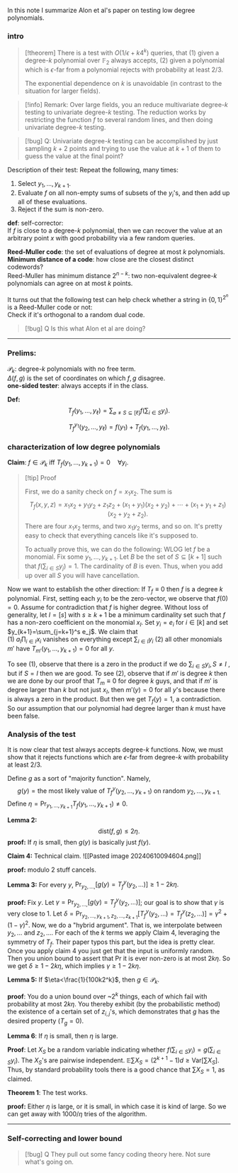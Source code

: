 In this note I summarize Alon et al's paper on testing low degree polynomials.

### intro

>[!theorem]
>There is a test with $O(1/\epsilon + k4^k)$ queries, that 
>(1) given a degree-$k$ polynomial over $\mathbb{F}_2$ always accepts, 
>(2) given a polynomial which is $\epsilon$-far from a polynomial rejects with probability at least $2/3$.
>
>The exponential dependence on $k$ is unavoidable (in contrast to the situation for larger fields).

>[!info] Remark:
> Over large fields, you an reduce multivariate degree-$k$ testing to univariate degree-$k$ testing. 
> The reduction works by restricting the function $f$ to several random lines, and then doing univariate degree-$k$ testing. 

> [!bug] Q: 
> Univariate degree-$k$ testing can be accomplished by just sampling $k+2$ points and trying to use the value at $k+1$ of them to guess the value at the final point?

Description of their test: 
Repeat the following, many times:
1. Select $y_1,\ldots, y_{k+1}$. 
2. Evaluate $f$ on all non-empty sums of subsets of the $y_i$'s, and then add up all of these evaluations. 
3. Reject if the sum is non-zero.

**def**: self-corrector: \
If $f$ is close to a degree-$k$ polynomial, then we can recover the value at an arbitrary point $x$ with good probability via a few random queries.


**Reed-Muller code**: the set of evaluations of degree at most $k$ polynomials.\
**Minimum distance of a code**: how close are the closest distinct codewords?\
Reed-Muller has minimum distance $2^{n-k}$: two non-equivalent degree-$k$ polynomials can agree on at most $k$ points. 

It turns out that the following test can help check whether a string in  $\{0,1\}^{2^n}$ is a Reed-Muller code or not: \
Check if it's orthogonal to a random dual code. 

>[!bug] Q
>Is this what Alon et al are doing?

---

### Prelims:
$\mathcal{P}_k$: degree-$k$ polynomials with no free term. \
$\Delta(f,g)$ is the set of coordinates on which $f,g$ disagree. \
**one-sided tester**: always accepts if in the class. 

**Def:** 
$$T_f(y_1,\ldots, y_\ell) = \sum_{\varnothing\neq S\subseteq [\ell]} f\left(\sum_{i\in S} y_i\right).$$

$$T_f^{y_1}(y_2,\ldots, y_\ell) = f(y_1)+T_f(y_1,\ldots, y_\ell).$$

### characterization of low degree polynomials

**Claim**: $f\in \mathcal{P}_k$ iff $T_f(y_1,\ldots, y_{k+1})=0 \quad \forall y_i$.

> [!tip] Proof
> 
> First, we do a sanity check on $f=x_1x_2$.
> The sum is 
> $$T_f(x,y,z) = x_1x_2 + y_1y_2 + z_1z_2 + (x_1+y_1)(x_2+y_2)+\cdots + (x_1+y_1+z_1)(x_2+y_2+z_2).$$
> There are four $x_1 x_2$ terms, and two $x_1 y_2$  terms, and so on. 
> It's pretty easy to check that everything cancels like it's supposed to. 
> 
> To actually prove this, we can do the following: 
> WLOG let $f$ be a monomial. Fix some $y_1,\ldots, y_{k+1}$. 
> Let $B$ be the set of $S\subseteq [k+1]$ such that $f(\sum_{i\in S}y_j)=1$. The cardinality of $B$ is even. Thus, when you add up over all $S$ you will have cancellation.
>
Now we want to establish the other direction: If $T_f\equiv 0$ then $f$ is a degree $k$ polynomial.
First, setting each $y_i$ to be the zero-vector, we observe that $f(0)=0$.
Assume for contradiction that $f$ is higher degree. 
Without loss of generality, let $I=[s]$ with $s\ge k+1$  be a minimum cardinality set such that $f$ has a non-zero coefficient on the monomial $x_I$. 
Set $y_i = e_i$ for $i\in [k]$ and set $y_{k+1}=\sum_{j=k+1}^s  e_j$.
We claim that  
(1) $a_I \prod_{i\in I}x_i$ vanishes on everything except $\sum_{i\in I} y_i$ 
(2) all other monomials $m'$ have $T_{m'}(y_1,\ldots, y_{k+1})=0$ for all $y$.
> 
To see (1), observe that there is a zero in the product if we do $\sum_{i\in S}y_i, S\neq I$ , but if $S=I$ then we are good. 
To see (2), observe that if $m'$ is degree $k$ then we are done by our proof that $T_m\equiv 0$ for degree $k$ guys, and that if $m'$ is degree larger than $k$ but not just $x_I$, then $m'(y)=0$ for all $y$'s because there is always a zero in the product. But then we get $T_f(y)=1$, a contradiction. So our assumption that our polynomial had degree larger than $k$ must have been false. 

### Analysis of the test

It is now clear that test always accepts degree-$k$ functions.
Now, we must show that it rejects functions which are $\epsilon$-far from degree-$k$ with probability at least $2/3$. 

Define $g$ as a sort of "majority function".
Namely,
$$g(y) = \text{the most likely value of }T_f^y(y_2,\ldots, y_{k+1}) \text{ on random }y_2,\ldots, y_{k+1.}$$
Define $\eta = \Pr_{y_1,\ldots, y_{k+1}} T_f(y_1,\ldots, y_{k+1}) \neq 0$.

**Lemma 2:** $$\mathsf{dist}(f,g)\le 2\eta.$$
**proof:** 
If $\eta$ is small, then $g(y)$ is basically just $f(y)$.

**Claim 4:**
Technical claim.
![[Pasted image 20240610094604.png]]

**proof:** modulo 2 stuff cancels.

**Lemma 3:**
For every $y$, 
$\Pr_{y_2,\ldots, } [g(y)=T_f^y(y_2, \ldots)]\ge 1-2k\eta.$

**proof:** 
Fix $y$. Let $\gamma = \Pr_{y_2,\ldots, } [g(y)=T_f^y(y_2, \ldots)]$; our goal is to show that $\gamma$ is very close to $1$. 
Let $\delta = \Pr_{y_2,\ldots,y_{k+1},z_2,\ldots, z_{k+1}}[T_f^y(y_2,\ldots)=T_f^y(z_2,\ldots)] = \gamma^2+(1-\gamma)^2.$
Now, we do a "hybrid argument". That is, we interpolate between $y_2,\ldots$ and $z_2,\ldots$. 
For each of the $k$ terms we apply Claim 4, leveraging the symmetry of $T_f$.
Their paper typos this part, but the idea is pretty clear. Once you apply claim 4 you just get that the input is uniformly random. Then you union bound to assert that Pr it is ever non-zero is at most $2k\eta$. So we get $\delta \ge 1-2k\eta$, which implies $\gamma \ge 1-2k\eta$. 

**Lemma 5:**
If $\eta<\frac{1}{100k2^k}$, then $g\in \mathcal{P}_k$.

**proof**: 
You do a union bound over ~$2^k$ things, each of which fail with probability at most $2k\eta$. 
You thereby exhibit (by the probabilistic method) the existence of a certain set of $z_{i,j}$'s, which demonstrates that $g$ has the desired property ($T_g=0$). 

**Lemma 6**: 
If $\eta$ is small, then $\eta$ is large. 

**Proof**:
Let $X_S$ be a random variable indicating whether $f(\sum_{i\in S} y_i) = g(\sum_{i\in S} y_i)$. 
The $X_S$'s are pairwise independent. 
$\mathbb{E}\sum X_S = (2^{k+1}-1) d \ge \mathsf{Var}[\sum X_S]$.
Thus, by standard probability tools there is a good chance that $\sum X_S = 1$, as claimed. 

**Theorem 1**: 
The test works. 

**proof:** Either $\eta$ is large, or it is small, in which case it is kind of large. 
So we can get away with $1000/\eta$ tries of the algorithm.


---
### Self-correcting and lower bound

> [!bug] Q
> They pull out some fancy coding theory here. Not sure what's going on. 
